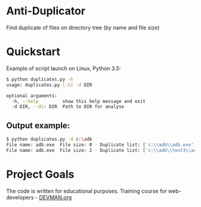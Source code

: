 # Anti-Duplicator

Find duplicate of files on directory tree (by name and file size)

# Quickstart

Example of script launch on Linux, Python 3.5:

```bash
$ python duplicates.py -h
usage: duplicates.py [-h] -d DIR

optional arguments:
  -h, --help         show this help message and exit
  -d DIR, --dir DIR  Path to DIR for analyse
```

## Output example:

```bash
$ python duplicates.py -d c:\adb
File name: adb.exe  File size: 0 - Duplicate list: ['c:\\adb\\adb.exe', 'c:\\adb\\test\\adb.exe', 'c:\\adb\\test2\\adb.exe']
File name: adb.exe  File size: 2 - Duplicate list: ['c:\\adb\\test3\\adb.exe', 'c:\\adb\\test4\\adb.exe']
```

# Project Goals

The code is written for educational purposes. Training course for web-developers - [DEVMAN.org](https://devman.org)
